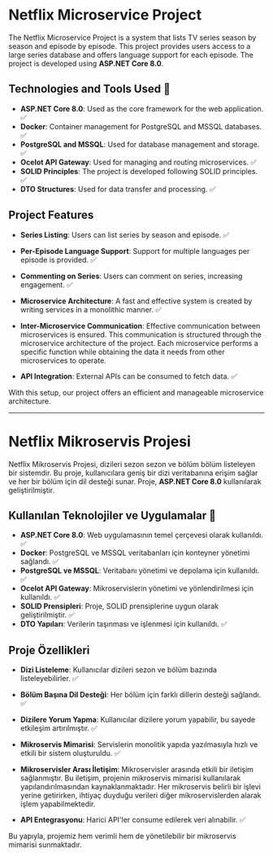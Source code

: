 # Netflix Microservice Project

The Netflix Microservice Project is a system that lists TV series season by season and episode by episode. This project provides users access to a large series database and offers language support for each episode. The project is developed using **ASP.NET Core 8.0**.

## Technologies and Tools Used 🤖

- **ASP.NET Core 8.0**: Used as the core framework for the web application. ✅  
- **Docker**: Container management for PostgreSQL and MSSQL databases. ✅  
- **PostgreSQL and MSSQL**: Used for database management and storage. ✅  
- **Ocelot API Gateway**: Used for managing and routing microservices. ✅  
- **SOLID Principles**: The project is developed following SOLID principles. ✅  
- **DTO Structures**: Used for data transfer and processing. ✅  

## Project Features

- **Series Listing**: Users can list series by season and episode. ✅  
- **Per-Episode Language Support**: Support for multiple languages per episode is provided. ✅  
- **Commenting on Series**: Users can comment on series, increasing engagement. ✅  
- **Microservice Architecture**: A fast and effective system is created by writing services in a monolithic manner. ✅  
- **Inter-Microservice Communication**: Effective communication between microservices is ensured. This communication is structured through the microservice architecture of the project. Each microservice performs a specific function while obtaining the data it needs from other microservices to operate.  

- **API Integration**: External APIs can be consumed to fetch data. ✅  

With this setup, our project offers an efficient and manageable microservice architecture.

---

# Netflix Mikroservis Projesi

Netflix Mikroservis Projesi, dizileri sezon sezon ve bölüm bölüm listeleyen bir sistemdir. Bu proje, kullanıcılara geniş bir dizi veritabanına erişim sağlar ve her bir bölüm için dil desteği sunar. Proje, **ASP.NET Core 8.0** kullanılarak geliştirilmiştir.

## Kullanılan Teknolojiler ve Uygulamalar 🤖

- **ASP.NET Core 8.0**: Web uygulamasının temel çerçevesi olarak kullanıldı. ✅  
- **Docker**: PostgreSQL ve MSSQL veritabanları için konteyner yönetimi sağlandı. ✅  
- **PostgreSQL ve MSSQL**: Veritabanı yönetimi ve depolama için kullanıldı. ✅  
- **Ocelot API Gateway**: Mikroservislerin yönetimi ve yönlendirilmesi için kullanıldı. ✅  
- **SOLID Prensipleri**: Proje, SOLID prensiplerine uygun olarak geliştirilmiştir. ✅  
- **DTO Yapıları**: Verilerin taşınması ve işlenmesi için kullanıldı. ✅  

## Proje Özellikleri

- **Dizi Listeleme**: Kullanıcılar dizileri sezon ve bölüm bazında listeleyebilirler. ✅  
- **Bölüm Başına Dil Desteği**: Her bölüm için farklı dillerin desteği sağlandı. ✅  
- **Dizilere Yorum Yapma**: Kullanıcılar dizilere yorum yapabilir, bu sayede etkileşim artırılmıştır. ✅  
- **Mikroservis Mimarisi**: Servislerin monolitik yapıda yazılmasıyla hızlı ve etkili bir sistem oluşturuldu. ✅  
- **Mikroservisler Arası İletişim**: Mikroservisler arasında etkili bir iletişim sağlanmıştır. Bu iletişim, projenin mikroservis mimarisi kullanılarak yapılandırılmasından kaynaklanmaktadır. Her mikroservis belirli bir işlevi yerine getirirken, ihtiyaç duyduğu verileri diğer mikroservislerden alarak işlem yapabilmektedir.

- **API Entegrasyonu**: Harici API'ler consume edilerek veri alınabilir. ✅  

Bu yapıyla, projemiz hem verimli hem de yönetilebilir bir mikroservis mimarisi sunmaktadır.

